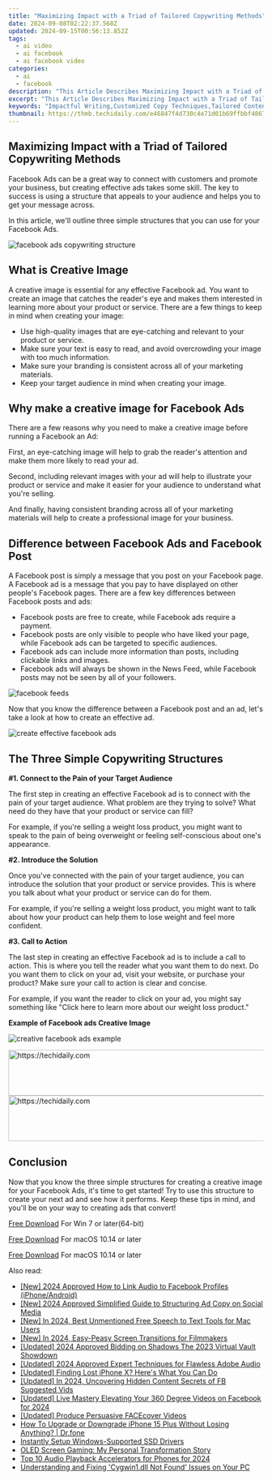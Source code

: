 ```yaml
---
title: "Maximizing Impact with a Triad of Tailored Copywriting Methods"
date: 2024-09-08T02:22:37.568Z
updated: 2024-09-15T00:56:13.852Z
tags:
  - ai video
  - ai facebook
  - ai facebook video
categories:
  - ai
  - facebook
description: "This Article Describes Maximizing Impact with a Triad of Tailored Copywriting Methods"
excerpt: "This Article Describes Maximizing Impact with a Triad of Tailored Copywriting Methods"
keywords: "Impactful Writing,Customized Copy Techniques,Tailored Content Strategies,Effective Copy Crafting,Optimizing Message Delivery,Targeted Creative Approaches,Personalized Write Methods"
thumbnail: https://thmb.techidaily.com/e46847f4d730c4e71d01b69ffbbf4867ec32380919d66b5ed5af5b5df6bd28ce.jpg
---
```


## Maximizing Impact with a Triad of Tailored Copywriting Methods

Facebook Ads can be a great way to connect with customers and promote your business, but creating effective ads takes some skill. The key to success is using a structure that appeals to your audience and helps you to get your message across.

In this article, we'll outline three simple structures that you can use for your Facebook Ads.

![facebook ads copywriting structure](https://images.wondershare.com/filmora/article-images/2022/11/facebook-ads-copywriting-structure.jpg)

## What is Creative Image

A creative image is essential for any effective Facebook ad. You want to create an image that catches the reader's eye and makes them interested in learning more about your product or service. There are a few things to keep in mind when creating your image:

* Use high-quality images that are eye-catching and relevant to your product or service.
* Make sure your text is easy to read, and avoid overcrowding your image with too much information.
* Make sure your branding is consistent across all of your marketing materials.
* Keep your target audience in mind when creating your image.

## Why make a creative image for Facebook Ads

There are a few reasons why you need to make a creative image before running a Facebook an Ad:

First, an eye-catching image will help to grab the reader's attention and make them more likely to read your ad.

Second, including relevant images with your ad will help to illustrate your product or service and make it easier for your audience to understand what you're selling.

And finally, having consistent branding across all of your marketing materials will help to create a professional image for your business.

## Difference between Facebook Ads and Facebook Post

A Facebook post is simply a message that you post on your Facebook page. A Facebook ad is a message that you pay to have displayed on other people's Facebook pages. There are a few key differences between Facebook posts and ads:

* Facebook posts are free to create, while Facebook ads require a payment.
* Facebook posts are only visible to people who have liked your page, while Facebook ads can be targeted to specific audiences.
* Facebook ads can include more information than posts, including clickable links and images.
* Facebook ads will always be shown in the News Feed, while Facebook posts may not be seen by all of your followers.

![facebook feeds](https://images.wondershare.com/filmora/article-images/2022/11/facebook-feeds.jpg)

Now that you know the difference between a Facebook post and an ad, let's take a look at how to create an effective ad.

![create effective facebook ads](https://images.wondershare.com/filmora/article-images/2022/11/create-effective-facebook-ads.jpg)

## The Three Simple Copywriting Structures

**#1\. Connect to the Pain of your Target Audience**

The first step in creating an effective Facebook ad is to connect with the pain of your target audience. What problem are they trying to solve? What need do they have that your product or service can fill?

For example, if you're selling a weight loss product, you might want to speak to the pain of being overweight or feeling self-conscious about one's appearance.

**#2\. Introduce the Solution**

Once you've connected with the pain of your target audience, you can introduce the solution that your product or service provides. This is where you talk about what your product or service can do for them.

For example, if you're selling a weight loss product, you might want to talk about how your product can help them to lose weight and feel more confident.

**#3\. Call to Action**

The last step in creating an effective Facebook ad is to include a call to action. This is where you tell the reader what you want them to do next. Do you want them to click on your ad, visit your website, or purchase your product? Make sure your call to action is clear and concise.

For example, if you want the reader to click on your ad, you might say something like "Click here to learn more about our weight loss product."

**Example of Facebook ads Creative Image**

![creative facebook ads example](https://images.wondershare.com/filmora/article-images/2022/11/creative-facebook-ads-example.jpg)

<!-- affiliate ads begin -->
<a href="https://appsumo.8odi.net/c/5597632/2118321/7443" target="_top" id="2118321">
  <img src="//a.impactradius-go.com/display-ad/7443-2118321" border="0" alt="https://techidaily.com" width="600" height="90"/>
</a>
<img height="0" width="0" src="https://appsumo.8odi.net/i/5597632/2118321/7443" style="position:absolute;visibility:hidden;" border="0" />
<!-- affiliate ads end -->

<!-- affiliate ads begin -->
<a href="https://appsumo.8odi.net/c/5597632/2123740/7443" target="_top" id="2123740">
  <img src="//a.impactradius-go.com/display-ad/7443-2123740" border="0" alt="https://techidaily.com" width="728" height="90"/>
</a>
<img height="0" width="0" src="https://appsumo.8odi.net/i/5597632/2123740/7443" style="position:absolute;visibility:hidden;" border="0" />
<!-- affiliate ads end -->

## Conclusion

Now that you know the three simple structures for creating a creative image for your Facebook Ads, it's time to get started! Try to use this structure to create your next ad and see how it performs. Keep these tips in mind, and you'll be on your way to creating ads that convert!

[Free Download](https://tools.techidaily.com/wondershare/filmora/download/) For Win 7 or later(64-bit)

[Free Download](https://tools.techidaily.com/wondershare/filmora/download/) For macOS 10.14 or later

[Free Download](https://tools.techidaily.com/wondershare/filmora/download/) For macOS 10.14 or later

<ins class="adsbygoogle"
     style="display:block"
     data-ad-format="autorelaxed"
     data-ad-client="ca-pub-7571918770474297"
     data-ad-slot="1223367746"></ins>

<ins class="adsbygoogle"
     style="display:block"
     data-ad-format="autorelaxed"
     data-ad-client="ca-pub-7571918770474297"
     data-ad-slot="1223367746"></ins>

<ins class="adsbygoogle"
     style="display:block"
     data-ad-client="ca-pub-7571918770474297"
     data-ad-slot="8358498916"
     data-ad-format="auto"
     data-full-width-responsive="true"></ins>

<span class="atpl-alsoreadstyle">Also read:</span>
<div><ul>
<li><a href="https://facebook-video-files.techidaily.com/new-2024-approved-how-to-link-audio-to-facebook-profiles-iphoneandroid/"><u>[New] 2024 Approved How to Link Audio to Facebook Profiles (iPhone/Android)</u></a></li>
<li><a href="https://facebook-video-files.techidaily.com/new-2024-approved-simplified-guide-to-structuring-ad-copy-on-social-media/"><u>[New] 2024 Approved Simplified Guide to Structuring Ad Copy on Social Media</u></a></li>
<li><a href="https://fox-boxes.techidaily.com/new-in-2024-best-unmentioned-free-speech-to-text-tools-for-mac-users/"><u>[New] In 2024, Best Unmentioned Free Speech to Text Tools for Mac Users</u></a></li>
<li><a href="https://screen-recording.techidaily.com/new-in-2024-easy-peasy-screen-transitions-for-filmmakers/"><u>[New] In 2024, Easy-Peasy Screen Transitions for Filmmakers</u></a></li>
<li><a href="https://facebook-video-files.techidaily.com/updated-2024-approved-bidding-on-shadows-the-2023-virtual-vault-showdown/"><u>[Updated] 2024 Approved Bidding on Shadows The 2023 Virtual Vault Showdown</u></a></li>
<li><a href="https://article-knowledge.techidaily.com/updated-2024-approved-expert-techniques-for-flawless-adobe-audio/"><u>[Updated] 2024 Approved Expert Techniques for Flawless Adobe Audio</u></a></li>
<li><a href="https://some-techniques.techidaily.com/updated-finding-lost-iphone-x-heres-what-you-can-do/"><u>[Updated] Finding Lost iPhone X? Here's What You Can Do</u></a></li>
<li><a href="https://facebook-video-files.techidaily.com/updated-in-2024-uncovering-hidden-content-secrets-of-fb-suggested-vids/"><u>[Updated] In 2024, Uncovering Hidden Content Secrets of FB Suggested Vids</u></a></li>
<li><a href="https://facebook-video-files.techidaily.com/updated-live-mastery-elevating-your-360-degree-videos-on-facebook-for-2024/"><u>[Updated] Live Mastery Elevating Your 360 Degree Videos on Facebook for 2024</u></a></li>
<li><a href="https://facebook-video-files.techidaily.com/updated-produce-persuasive-facecover-videos/"><u>[Updated] Produce Persuasive FACEcover Videos</u></a></li>
<li><a href="https://review-topics.techidaily.com/how-to-upgrade-or-downgrade-iphone-15-plus-without-losing-anything-drfone-by-drfone-ios-system-repair-ios-system-repair/"><u>How To Upgrade or Downgrade iPhone 15 Plus Without Losing Anything? | Dr.fone</u></a></li>
<li><a href="https://driver-install.techidaily.com/instantly-setup-windows-supported-ssd-drivers/"><u>Instantly Setup Windows-Supported SSD Drivers</u></a></li>
<li><a href="https://games-able.techidaily.com/oled-screen-gaming-my-personal-transformation-story/"><u>OLED Screen Gaming: My Personal Transformation Story</u></a></li>
<li><a href="https://some-approaches.techidaily.com/top-10-audio-playback-accelerators-for-phones-for-2024/"><u>Top 10 Audio Playback Accelerators for Phones for 2024</u></a></li>
<li><a href="https://techtrends.techidaily.com/understanding-and-fixing-cygwin1dll-not-found-issues-on-your-pc/"><u>Understanding and Fixing 'Cygwin1.dll Not Found' Issues on Your PC</u></a></li>
</ul></div>

